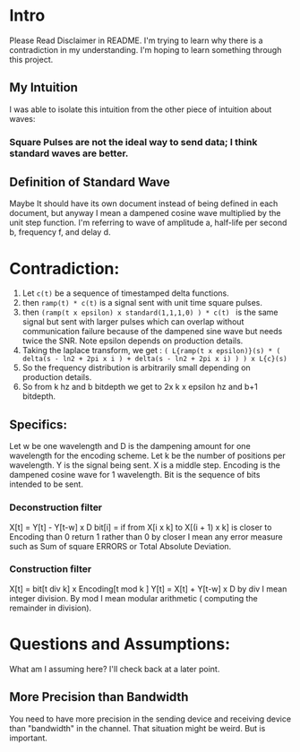 # Intro
Please Read Disclaimer in README.
I'm trying to learn why there is a contradiction in my understanding. 
I'm hoping to learn something through this project.
## My Intuition
I was able to isolate this intuition from the other piece of intuition about waves:
### Square Pulses are not the ideal way to send data; I think standard waves are better.
## Definition of Standard Wave
Maybe It should have its own document instead of being defined in each document, but anyway I mean a dampened cosine wave multiplied by the unit step function.
I'm referring to wave of amplitude a, half-life per second b, frequency f, and delay d.
# Contradiction:
1. Let ```c(t)``` be a sequence of timestamped delta functions.
2. then ```ramp(t) * c(t)``` is a signal sent with unit time square pulses.
3. then ```(ramp(t x epsilon) x standard(1,1,1,0) ) * c(t) ``` is the same signal but sent with larger pulses which can overlap without communication failure because of the dampened sine wave but needs twice the SNR. Note epsilon depends on production details.
4. Taking the laplace transform, we get : ```( L{ramp(t x epsilon)}(s) * ( delta(s - ln2 + 2pi x i ) + delta(s - ln2 + 2pi x i) ) ) x L{c}(s)```
5. So the frequency distribution is arbitrarily small depending on production details.
6. So from k hz and b bitdepth we get to 2x k x epsilon hz and b+1 bitdepth.
## Specifics:
Let w be one wavelength and D is the dampening amount for one wavelength for the encoding scheme.
Let k be the number of positions per wavelength.
Y is the signal being sent. X is a middle step. Encoding is the dampened cosine wave for 1 wavelength.
Bit is the sequence of bits intended to be sent.
### Deconstruction filter
X[t] = Y[t] - Y[t-w] x D
bit[i] = if from X[i x k] to X[(i + 1) x k] is closer to Encoding than 0 return 1 rather than 0
by closer I mean any error measure such as Sum of square ERRORS or Total Absolute Deviation.
### Construction filter
X[t] = bit[t div k] x Encoding[t mod k ]
Y[t] = X[t] + Y[t-w] x D
by div I mean integer division. By mod I mean modular arithmetic ( computing the remainder in division).
# Questions and Assumptions:
What am I assuming here?
I'll check back at a later point.
## More Precision than Bandwidth
You need to have more precision in the sending device and receiving device than "bandwidth" in the channel. That situation might be weird.
But is important.
